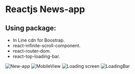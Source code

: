 # Reactjs News-app
  
## Using package:

- In Line cdn for Boostrap.
- react-infinite-scroll-component.
- react-router-dom.
- react-top-loading-bar.

![New-app](https://user-images.githubusercontent.com/49260446/132128974-5a35a734-0614-4af6-9a8a-2447b9cd7644.PNG)
![MobileView](https://user-images.githubusercontent.com/49260446/132128979-e9d9f43e-b337-4b86-b257-15c181a11d38.PNG)
![Loading screen](https://user-images.githubusercontent.com/49260446/132128980-868f323f-19c4-4c4c-8786-a78dfc5a64ae.PNG)
![LoadingBar](https://user-images.githubusercontent.com/49260446/132128981-8258e04b-decd-4999-bf46-21aced109a3c.PNG)
